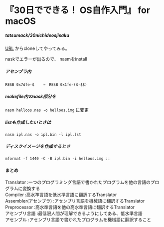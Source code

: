 # 『30日でできる！ OS自作入門』 for macOS
##### tatsumack/30nichideosjisaku
[URL](https://github.com/tatsumack/30nichideosjisaku)
からcloneしてやってみる。

naskでエラーが出るので、
nasmをinstall

##### アセンブラ内
```RESB 0x7dfe-$	→　RESB 0x1fe-($-$$)```
##### makefile内のnask部分を
```nasm helloos.nas -o helloos.img```
に変更

##### listも作成したいときは
```nasm ipl.nas -o ipl.bin -l ipl.lst```
##### ディスクイメージを作成するとき
```mformat -f 1440 -C -B ipl.bin -i helloos.img ::```

#### まとめ
Translator :一つのプログラミング言語で書かれたプログラムを他の言語のプログラムに変換する  
Compiler :高水準言語を低水準言語に翻訳するTranslator  
Assembler(アセンブラ) :アセンブリ言語を機械語に翻訳するTranslator  
Preprocessor :高水準言語を他の高水準言語に翻訳するTranslator  
アセンブリ言語 :最低限人間が理解できるようにしてある、低水準言語  
アセンブル :アセンブリ言語で書かれたプログラムを機械語に翻訳すること  
